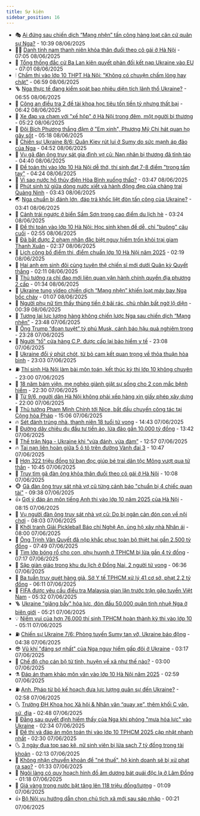 ```yaml
---
title: Sự kiện
sidebar_position: 16
---
```


<!-- dantri-su-kien:START -->
- 🎭 [Ai đứng sau chiến dịch “Mạng nhện” tấn công hàng loạt căn cứ quân sự Nga?](https://dantri.com.vn/the-gioi/ai-dung-sau-chien-dich-mang-nhen-tan-cong-hang-loat-can-cu-quan-su-nga-20250608141736386.htm) - 10:39 08/06/2025
- 👨‍🏫 [Danh tính nam thanh niên khỏa thân đuổi theo cô gái ở Hà Nội](https://dantri.com.vn/xa-hoi/danh-tinh-nam-thanh-nien-khoa-than-duoi-theo-co-gai-o-ha-noi-20250608140453084.htm) - 07:05 08/06/2025
- 🌮 [Tổng thống đắc cử Ba Lan kiên quyết phản đối kết nạp Ukraine vào EU](https://dantri.com.vn/the-gioi/tong-thong-dac-cu-ba-lan-kien-quyet-phan-doi-ket-nap-ukraine-vao-eu-20250608135153437.htm) - 07:01 08/06/2025
- 🕯 [Chấm thi vào lớp 10 THPT Hà Nội: &quot;Không có chuyện chấm lỏng hay chặt&quot;](https://dantri.com.vn/giao-duc/cham-thi-vao-lop-10-thpt-ha-noi-khong-co-chuyen-cham-long-hay-chat-20250608115352987.htm) - 06:59 08/06/2025
- 🪜 [Nga thực tế đang kiểm soát bao nhiêu diện tích lãnh thổ Ukraine?](https://dantri.com.vn/the-gioi/nga-thuc-te-dang-kiem-soat-bao-nhieu-dien-tich-lanh-tho-ukraine-20250608120207192.htm) - 06:55 08/06/2025
- 🐘 [Công an điều tra 2 đề tài khoa học tiêu tốn tiền tỷ nhưng thất bại](https://dantri.com.vn/phap-luat/cong-an-dieu-tra-2-de-tai-khoa-hoc-tieu-ton-tien-ty-nhung-that-bai-20250608113708143.htm) - 06:42 08/06/2025
- 🤔 [Xe đạp va chạm với &quot;xế hộp&quot; ở Hà Nội trong đêm, một người bị thương](https://dantri.com.vn/xa-hoi/xe-dap-va-cham-voi-xe-hop-o-ha-noi-trong-dem-mot-nguoi-bi-thuong-20250608121513654.htm) - 05:22 08/06/2025
- 🧠 [Đội Bích Phương thắng đậm ở &quot;Em xinh&quot;, Phương Mỹ Chi hát quan họ gây sốt](https://dantri.com.vn/giai-tri/doi-bich-phuong-thang-dam-o-em-xinh-phuong-my-chi-hat-quan-ho-gay-sot-20250608120415414.htm) - 05:18 08/06/2025
- 📝 [Chiến sự Ukraine 8/6: Quân Kiev rút lui ở Sumy do sức mạnh áp đảo của Nga](https://dantri.com.vn/the-gioi/chien-su-ukraine-86-quan-kiev-rut-lui-o-sumy-do-suc-manh-ap-dao-cua-nga-20250608113105197.htm) - 04:52 08/06/2025
- 🦏 [Vụ gã đàn ông truy sát gia đình vợ cũ: Nạn nhân bị thương đã tỉnh táo](https://dantri.com.vn/phap-luat/vu-ga-dan-ong-truy-sat-gia-dinh-vo-cu-nan-nhan-bi-thuong-da-tinh-tao-20250608113046626.htm) - 04:40 08/06/2025
- 🥰 [Đề toán thi vào lớp 10 Hà Nội dễ thở, thí sinh đạt 7-8 điểm &quot;trong tầm tay&quot;](https://dantri.com.vn/giao-duc/de-toan-thi-vao-lop-10-ha-noi-de-tho-thi-sinh-dat-7-8-diem-trong-tam-tay-20250607210741609.htm) - 04:24 08/06/2025
- 🤗 [Vì sao nước hồ thủy điện Hòa Bình xuống thấp?](https://dantri.com.vn/xa-hoi/vi-sao-nuoc-ho-thuy-dien-hoa-binh-xuong-thap-20250608104147379.htm) - 03:47 08/06/2025
- 🌈 [Phút sinh tử giữa dòng nước xiết và hành động đẹp của chàng trai Quảng Ninh](https://dantri.com.vn/doi-song/phut-sinh-tu-giua-dong-nuoc-xiet-va-hanh-dong-dep-cua-chang-trai-quang-ninh-20250608103032372.htm) - 03:43 08/06/2025
- 🌏 [Nga chuẩn bị đánh lớn, đáp trả khốc liệt đòn tấn công của Ukraine?](https://dantri.com.vn/the-gioi/nga-chuan-bi-danh-lon-dap-tra-khoc-liet-don-tan-cong-cua-ukraine-20250608081726301.htm) - 03:41 08/06/2025
- 💄 [Cảnh trái ngược ở biển Sầm Sơn trong cao điểm du lịch hè](https://dantri.com.vn/du-lich/canh-trai-nguoc-o-bien-sam-son-trong-cao-diem-du-lich-he-20250608094908640.htm) - 03:24 08/06/2025
- 👺 [Đề thi toán vào lớp 10 Hà Nội: Học sinh khen đề dễ, chỉ &quot;buông&quot; câu cuối](https://dantri.com.vn/giao-duc/de-thi-toan-vao-lop-10-ha-noi-hoc-sinh-khen-de-de-chi-buong-cau-cuoi-20250607214508792.htm) - 02:55 08/06/2025
- 👹 [Đã bắt được 2 phạm nhân đặc biệt nguy hiểm trốn khỏi trại giam Thanh Xuân](https://dantri.com.vn/phap-luat/da-bat-duoc-2-pham-nhan-dac-biet-nguy-hiem-tron-khoi-trai-giam-thanh-xuan-20250608090421593.htm) - 02:37 08/06/2025
- 🌊 [Lịch công bố điểm thi, điểm chuẩn lớp 10 Hà Nội năm 2025](https://dantri.com.vn/giao-duc/lich-cong-bo-diem-thi-diem-chuan-lop-10-ha-noi-nam-2025-20250608084048179.htm) - 02:19 08/06/2025
- 🤠 [Hai anh em sinh đôi cùng tuyên thệ chiến sĩ mới dưới Quân kỳ Quyết thắng](https://dantri.com.vn/xa-hoi/hai-anh-em-sinh-doi-cung-tuyen-the-chien-si-moi-duoi-quan-ky-quyet-thang-20250605110207835.htm) - 02:11 08/06/2025
- 🎊 [Thủ tướng ra chỉ đạo mới liên quan vận hành chính quyền địa phương 2 cấp](https://dantri.com.vn/xa-hoi/thu-tuong-ra-chi-dao-moi-lien-quan-van-hanh-chinh-quyen-dia-phuong-2-cap-20250608083136027.htm) - 01:34 08/06/2025
- 🐘 [Ukraine tung video chiến dịch “Mạng nhện” khiến loạt máy bay Nga bốc cháy](https://dantri.com.vn/the-gioi/ukraine-tung-video-chien-dich-mang-nhen-khien-loat-may-bay-nga-boc-chay-20250608070844857.htm) - 01:07 08/06/2025
- 💂 [Người phụ nữ tìm thấy thùng tiền ở bãi rác, chủ nhân bất ngờ lộ diện](https://dantri.com.vn/doi-song/nguoi-phu-nu-tim-thay-thung-tien-o-bai-rac-chu-nhan-bat-ngo-lo-dien-20250607201758224.htm) - 00:39 08/06/2025
- 👹 [Tương lai lực lượng hàng không chiến lược Nga sau chiến dịch “Mạng nhện”](https://dantri.com.vn/the-gioi/tuong-lai-luc-luong-hang-khong-chien-luoc-nga-sau-chien-dich-mang-nhen-20250608064331393.htm) - 23:48 07/06/2025
- 🦒 [Ông Trump “đoạn tuyệt” tỷ phú Musk, cảnh báo hậu quả nghiêm trọng](https://dantri.com.vn/the-gioi/ong-trump-doan-tuyet-ty-phu-musk-canh-bao-hau-qua-nghiem-trong-20250607062121021.htm) - 23:28 07/06/2025
- 🗽 [Người &quot;tố&quot; cửa hàng C.P. được cấp lại bảo hiểm y tế](https://dantri.com.vn/lao-dong-viec-lam/nguoi-to-cua-hang-cp-duoc-cap-lai-bao-hiem-y-te-20250607220958007.htm) - 23:08 07/06/2025
- 💄 [Ukraine đổi ý phút chót, từ bỏ cam kết quan trọng về thỏa thuận hòa bình](https://dantri.com.vn/the-gioi/ukraine-doi-y-phut-chot-tu-bo-cam-ket-quan-trong-ve-thoa-thuan-hoa-binh-20250608055725086.htm) - 23:03 07/06/2025
- ⛽️ [Thí sinh Hà Nội làm bài môn toán, kết thúc kỳ thi lớp 10 không chuyên](https://dantri.com.vn/giao-duc/thi-sinh-ha-noi-lam-bai-mon-toan-ket-thuc-ky-thi-lop-10-khong-chuyen-20250607205507117.htm) - 23:00 07/06/2025
- 🥷 [18 năm bám viện, mẹ nghèo giành giật sự sống cho 2 con mắc bệnh hiểm](https://dantri.com.vn/tam-long-nhan-ai/18-nam-bam-vien-me-ngheo-gianh-giat-su-song-cho-2-con-mac-benh-hiem-20250602090101015.htm) - 22:30 07/06/2025
- 🤖 [Từ 9/6, người dân Hà Nội không phải xếp hàng xin giấy phép xây dựng](https://dantri.com.vn/xa-hoi/tu-96-nguoi-dan-ha-noi-khong-phai-xep-hang-xin-giay-phep-xay-dung-20250607194502075.htm) - 22:00 07/06/2025
- 🌊 [Thủ tướng Phạm Minh Chính tới Nice, bắt đầu chuyến công tác tại Cộng hòa Pháp](https://dantri.com.vn/xa-hoi/thu-tuong-pham-minh-chinh-toi-nice-bat-dau-chuyen-cong-tac-tai-cong-hoa-phap-20250607220646169.htm) - 15:06 07/06/2025
- 🔥 [Sét đánh trúng nhà, thanh niên 18 tuổi tử vong](https://dantri.com.vn/xa-hoi/set-danh-trung-nha-thanh-nien-18-tuoi-tu-vong-20250607212806595.htm) - 14:43 07/06/2025
- 🦏 [Đường dây chiêu dụ đầu tư tiền ảo, lừa đảo gần 10.000 tỷ đồng](https://dantri.com.vn/phap-luat/duong-day-chieu-du-dau-tu-tien-ao-lua-dao-gan-10000-ty-dong-20250607202116143.htm) - 13:42 07/06/2025
- 🐘 [Thế trận Nga - Ukraine khi “vừa đánh, vừa đàm”](https://dantri.com.vn/the-gioi/the-tran-nga-ukraine-khi-vua-danh-vua-dam-20250607193813788.htm) - 12:57 07/06/2025
- 🔥 [Tai nạn liên hoàn giữa 5 ô tô trên đường Vành đai 3](https://dantri.com.vn/xa-hoi/tai-nan-lien-hoan-giua-5-o-to-tren-duong-vanh-dai-3-20250607174503525.htm) - 10:47 07/06/2025
- 💼 [Hơn 322 triệu đồng từ bạn đọc giúp bé trai dân tộc Mông vượt qua tử thần](https://dantri.com.vn/tam-long-nhan-ai/hon-322-trieu-dong-tu-ban-doc-giup-be-trai-dan-toc-mong-vuot-qua-tu-than-20250607112952557.htm) - 10:45 07/06/2025
- 🚀 [Truy tìm gã đàn ông khỏa thân đuổi theo cô gái ở Hà Nội](https://dantri.com.vn/phap-luat/truy-tim-ga-dan-ong-khoa-than-duoi-theo-co-gai-o-ha-noi-20250607165207786.htm) - 10:08 07/06/2025
- 🐵 [Gã đàn ông truy sát nhà vợ cũ từng cảnh báo &quot;chuẩn bị 4 chiếc quan tài&quot;](https://dantri.com.vn/phap-luat/ga-dan-ong-truy-sat-nha-vo-cu-tung-canh-bao-chuan-bi-4-chiec-quan-tai-20250607161444567.htm) - 09:38 07/06/2025
- 👍 [Gợi ý đáp án môn tiếng Anh thi vào lớp 10 năm 2025 của Hà Nội](https://dantri.com.vn/giao-duc/goi-y-dap-an-mon-tieng-anh-thi-vao-lop-10-nam-2025-cua-ha-noi-20250607081354293.htm) - 08:15 07/06/2025
- 🚦 [Vụ người đàn ông truy sát nhà vợ cũ: Do bị ngăn cản đón con về nội chơi](https://dantri.com.vn/phap-luat/vu-nguoi-dan-ong-truy-sat-nha-vo-cu-do-bi-ngan-can-don-con-ve-noi-choi-20250607144246931.htm) - 08:03 07/06/2025
- 🥸 [Khởi tranh Giải Pickleball Báo chí Nghệ An, ủng hộ xây nhà Nhân ái](https://dantri.com.vn/tam-long-nhan-ai/khoi-tranh-giai-pickleball-bao-chi-nghe-an-ung-ho-xay-nha-nhan-ai-20250607140716369.htm) - 08:00 07/06/2025
- 🥷 [Ông Trịnh Văn Quyết đã nộp khắc phục toàn bộ thiệt hại gần 2.500 tỷ đồng](https://dantri.com.vn/phap-luat/ong-trinh-van-quyet-da-nop-khac-phuc-toan-bo-thiet-hai-gan-2500-ty-dong-20250607143608096.htm) - 07:49 07/06/2025
- 🤡 [Tìm lớp bóng rổ cho con, phụ huynh ở TPHCM bị lừa gần 4 tỷ đồng](https://dantri.com.vn/phap-luat/tim-lop-bong-ro-cho-con-phu-huynh-o-tphcm-bi-lua-gan-4-ty-dong-20250607115437275.htm) - 07:17 07/06/2025
- 🥳 [Sập giàn giáo trong khu du lịch ở Đồng Nai, 2 người tử vong](https://dantri.com.vn/xa-hoi/sap-gian-giao-trong-khu-du-lich-o-dong-nai-2-nguoi-tu-vong-20250607122234252.htm) - 06:36 07/06/2025
- 🤩 [Ba tuần truy quét hàng giả, Sở Y tế TPHCM xử lý 41 cơ sở, phạt 2,2 tỷ đồng](https://dantri.com.vn/suc-khoe/ba-tuan-truy-quet-hang-gia-so-y-te-tphcm-xu-ly-41-co-so-phat-22-ty-dong-20250607115041855.htm) - 06:11 07/06/2025
- 🎡 [FIFA được yêu cầu điều tra Malaysia gian lận trước trận gặp tuyển Việt Nam](https://dantri.com.vn/the-thao/fifa-duoc-yeu-cau-dieu-tra-malaysia-gian-lan-truoc-tran-gap-tuyen-viet-nam-20250607120844394.htm) - 05:32 07/06/2025
- 🪜 [Ukraine &quot;giăng bẫy&quot; hỏa lực, đón đầu 50.000 quân tinh nhuệ Nga ở biên giới](https://dantri.com.vn/the-gioi/ukraine-giang-bay-hoa-luc-don-dau-50000-quan-tinh-nhue-nga-o-bien-gioi-20250607120005337.htm) - 05:21 07/06/2025
- 💡 [Niềm vui của hơn 76.000 thí sinh TPHCM hoàn thành kỳ thi vào lớp 10](https://dantri.com.vn/giao-duc/niem-vui-cua-hon-76000-thi-sinh-tphcm-hoan-thanh-ky-thi-vao-lop-10-20250607114741520.htm) - 05:11 07/06/2025
- ⛽️ [Chiến sự Ukraine 7/6: Phòng tuyến Sumy tan vỡ, Ukraine báo động](https://dantri.com.vn/the-gioi/chien-su-ukraine-76-phong-tuyen-sumy-tan-vo-ukraine-bao-dong-20250607113502974.htm) - 04:38 07/06/2025
- 😎 [Vũ khí &quot;đáng sợ nhất&quot; của Nga nguy hiểm gấp đôi ở Ukraine](https://dantri.com.vn/the-gioi/vu-khi-dang-so-nhat-cua-nga-nguy-hiem-gap-doi-o-ukraine-20250607101457369.htm) - 03:17 07/06/2025
- 🗽 [Chế độ cho cán bộ từ tỉnh, huyện về xã như thế nào?](https://dantri.com.vn/noi-vu/che-do-cho-can-bo-tu-tinh-huyen-ve-xa-nhu-the-nao-20250606224956032.htm) - 03:00 07/06/2025
- ⚗️ [Đáp án tham khảo môn văn vào lớp 10 Hà Nội năm 2025](https://dantri.com.vn/giao-duc/dap-an-tham-khao-mon-van-vao-lop-10-ha-noi-nam-2025-20250606224248672.htm) - 02:59 07/06/2025
- ⛽️ [Anh, Pháp từ bỏ kế hoạch đưa lực lượng quân sự đến Ukraine?](https://dantri.com.vn/the-gioi/anh-phap-tu-bo-ke-hoach-dua-luc-luong-quan-su-den-ukraine-20250607093409487.htm) - 02:58 07/06/2025
- 🌜 [Trường ĐH Khoa học Xã hội &amp; Nhân văn “quay xe”, thêm khối C văn, sử, địa](https://dantri.com.vn/giao-duc/truong-dh-khoa-hoc-xa-hoi-nhan-van-quay-xe-them-khoi-c-van-su-dia-20250606221746033.htm) - 02:48 07/06/2025
- 🦩 [Đằng sau quyết định hiếm thấy của Nga khi phóng &quot;mưa hỏa lực&quot; vào Ukraine](https://dantri.com.vn/the-gioi/dang-sau-quyet-dinh-hiem-thay-cua-nga-khi-phong-mua-hoa-luc-vao-ukraine-20250607090703307.htm) - 02:34 07/06/2025
- 🦒 [Đề thi và đáp án môn toán thi vào lớp 10 TPHCM 2025 cập nhật nhanh nhất](https://dantri.com.vn/giao-duc/de-thi-va-dap-an-mon-toan-thi-vao-lop-10-tphcm-2025-cap-nhat-nhanh-nhat-20250607075826852.htm) - 02:30 07/06/2025
- 🌜 [3 ngày đua top sao kê, nữ sinh viên bị lừa sạch 7 tỷ đồng trong tài khoản](https://dantri.com.vn/giao-duc/3-ngay-dua-top-sao-ke-nu-sinh-vien-bi-lua-sach-7-ty-dong-trong-tai-khoan-20250607090600713.htm) - 02:13 07/06/2025
- 🐎 [Không nhận chuyển khoản để &quot;né thuế&quot;, hộ kinh doanh sẽ bị xử phạt ra sao?](https://dantri.com.vn/kinh-doanh/khong-nhan-chuyen-khoan-de-ne-thue-ho-kinh-doanh-se-bi-xu-phat-ra-sao-20250607023659249.htm) - 01:33 07/06/2025
- 🌋 [Ngôi làng có quy hoạch hình đồ âm dương bát quái độc lạ ở Lâm Đồng](https://dantri.com.vn/xa-hoi/ngoi-lang-co-quy-hoach-hinh-do-am-duong-bat-quai-doc-la-o-lam-dong-20250607074520303.htm) - 01:18 07/06/2025
- 🧰 [Giá vàng trong nước bật tăng lên 118 triệu đồng/lượng](https://dantri.com.vn/kinh-doanh/gia-vang-trong-nuoc-bat-tang-len-118-trieu-dongluong-20250607020043444.htm) - 01:09 07/06/2025
- 👍 [Bộ Nội vụ hướng dẫn chọn chủ tịch xã mới sau sáp nhập](https://dantri.com.vn/noi-vu/bo-noi-vu-huong-dan-chon-chu-tich-xa-moi-sau-sap-nhap-20250607071227879.htm) - 00:21 07/06/2025<!-- dantri-su-kien:END -->
